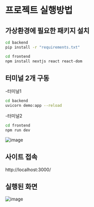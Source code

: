 <h1>프로젝트 실행방법</h1>

<h2>가상환경에 필요한 패키지 설치</h2>
  
```bash
cd backend
pip install -r "requirements.txt"
```

```bash
cd frontend
npm install nextjs react react-dom
```

<h2>터미널 2개 구동</h2>

-터미널1

```bash
cd backend
uvicorn demo:app --reload
```

-터미널2

```bash
cd frontend
npm run dev
```

![image](https://github.com/user-attachments/assets/82a71e87-1e56-4b40-a1fe-6e2e95c86743)

<h2>사이트 접속</h2>

http://localhost:3000/

<h2>실행된 화면</h2>

![image](https://github.com/user-attachments/assets/76c7e331-87e1-40d2-938a-53011ddafe17)

